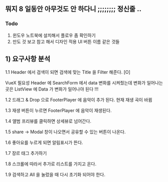 ## 뭐지 8 일동안 아무것도 안 하다니 ;;;;;;;; 정신줄 ..

### Todo

1. 윈도우 노트북에 설치해서 플로우 좀 확인하기
2. 만도 것 보고 참고 해서 디자인 적용 UI 버튼 이름 같은 것들

## 1) 요구사항 분석

1.1 Header 에서 검색이 되면 검색에 맞는 Title 을 Filter 해준다. [O]

VueX 필요성 Header 에 SearchForm 에서 data 변화를 시켜줬는데 변화가 일어나는 곳은 ListView 에 Data 가 변화가 일어나야 된다 !!!

1.2 드래그 & Drop 으로 FooterPlayer 에 음악이 추가 된다. 현재 재생 곡이 바뀜

1.3 재생 버튼이 누르면 FooterPlayer 에 음악이 재생된다.

1.4 앨범 프리뷰를 클릭하면 상세뷰로 넘어간다.

1.5 share -> Modal 창이 나오면서 공유할 수 있는 버튼이 나온다.

1.6 좋아요를 누르게 되면 알림표시가 뜬다.

1.7 장르 태그 추가하기

1.8 스크롤에 따라서 추가로 리스트를 가지고 온다.

1.9 검색하고 All 을 눌렀을 때 다시 초기화 되어야 한다.

